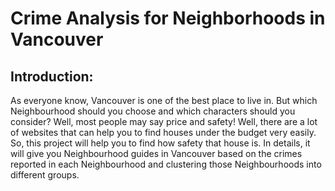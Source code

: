 # Crime Analysis for Neighborhoods in Vancouver

## Introduction:

As everyone know, Vancouver is one of the best place to live in. But which Neighbourhood should you choose and which characters should you consider? Well, most people may say price and safety! Well, there are a lot of websites that can help you to find houses under the budget very easily. So, this project will help you to find how safety that house is.
In details, it will give you Neighbourhood guides in Vancouver based on the crimes reported in each Neighbourhood and clustering those Neighbourhoods into different groups. 


